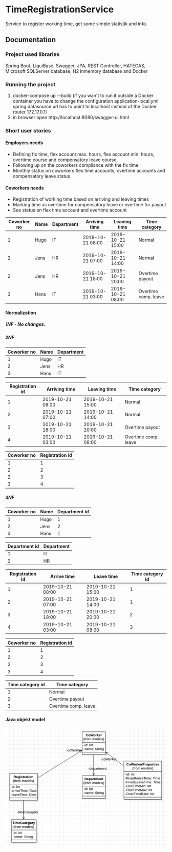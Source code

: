 # TimeRegistrationService

Service to register working time, get some simple statistik and info.

## Documentation

### Project used libraries
Spring Boot, LiquiBase, Swagger, JPA, REST Controller, HATEOAS, Microsoft SQLServer database, H2 inmemory database and Docker

### Running the project
1. docker-compose up --build (if you wan't to run it outside a Docker container you have to change the configuration application-local.yml spring.datasource.url has to point to localhost instead of the Docker router 172.17.0.1)
2. in browser open http://localhost:8080/swagger-ui.html

### Short user stories
#### Employers needs
- Defining fix time, flex account max. hours, flex account min. hours, overtime course and compensatory leave course.
- Following up on the coworkers compliance with the fix time
- Monthly status on coworkers flex time accounts, overtime accounts and compensatory leave status


#### Coworkers needs
- Registration of working time based on arriving and leaving times
- Marking time as overtime for compensatory leave or overtime for payout
- See status on flex time account and overtime account


| Coworker no | Name | Department | Arriving time | Leaving time | Time category |
| ----------- | ----- | ---------- | ------------- | ------------ | ------------- |
| 1 | Hugo | IT | 2019-10-21 08:00 | 2019-10-21 15:00 | Normal |
| 2 | Jens | HR | 2019-10-21 07:00 | 2019-10-21 14:00 | Normal |
| 2 | Jens | HR | 2019-10-21 18:00 | 2019-10-21 20:00 | Overtime payout |
| 3 | Hans | IT | 2019-10-21 03:00 | 2019-10-21 08:00 | Overtime comp. leave |


#### Normalization
##### 1NF - No changes.
##### 2NF

| Coworker no | Name | Department |
| ------------ | ---- | ---------- |
| 1 | Hugo | IT |
| 2 | Jens | HR |
| 3 | Hans | IT |

| Registration id | Arriving time | Leaving time | Time category |
| --------------- | ------------- | ------------ | ------------- |
| 1 | 2019-10-21 08:00 | 2019-10-21 15:00 | Normal |
| 2 | 2019-10-21 07:00 | 2019-10-21 14:00 | Normal |
| 3 | 2019-10-21 18:00 | 2019-10-21 20:00 | Overtime payout |
| 4 | 2019-10-21 03:00 | 2019-10-21 08:00 | Overtime comp. leave |

| Coworker no | Registration id |
| ------------ | --------------- |
| 1| 1 |
| 2 | 2 |
| 2 | 3 |
| 3 | 4 |


##### 3NF

| Coworker no | Name | Department id |
| --------------- | ---- | --------- |
| 1 | Hugo | 1 |
| 2 | Jens | 2 |
| 3 | Hans | 1 |

| Department id | Department |
| ------------- | ---------- |
| 1 | IT |
| 2 | HR |

| Registration id | Arrive time | Leave time | Time category id |
| --------------- | ----------- | ---------- | ---------------- |
| 1 | 2019-10-21 08:00 | 2019-10-21 15:00 | 1 |
| 2 | 2019-10-21 07:00 | 2019-10-21 14:00 | 1 |
| 3 | 2019-10-21 18:00 | 2019-10-21 20:00 | 2 |
| 4 | 2019-10-21 03:00 | 2019-10-21 08:00 | 3 |

| Coworker no | Registration id |
| ------------ | --------------- |
| 1 | 1 |
| 2 | 2 |
| 2 | 3 |
| 3 | 4 |

| Time category id | Time category |
| ---------------- | ------------- |
| 1 | Normal |
| 2 | Overtime payout |
| 3 | Overtime comp. leave |


#### Java objekt model

![Java object model](https://raw.githubusercontent.com/RRavn/TimeRegistration/master/TimeRegistrationService/doc/TimeRegistrationServiceModel.png)
